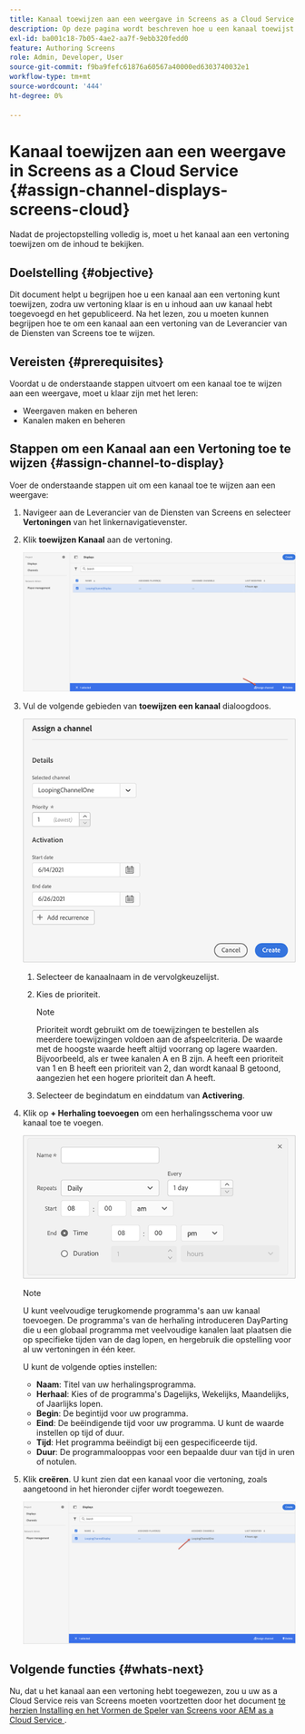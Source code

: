 ```yaml
---
title: Kanaal toewijzen aan een weergave in Screens as a Cloud Service
description: Op deze pagina wordt beschreven hoe u een kanaal toewijst aan een weergave in Screens as a Cloud Service.
exl-id: ba001c18-7b05-4ae2-aa7f-9ebb320fedd0
feature: Authoring Screens
role: Admin, Developer, User
source-git-commit: f9ba9fefc61876a60567a40000ed6303740032e1
workflow-type: tm+mt
source-wordcount: '444'
ht-degree: 0%

---
```


# Kanaal toewijzen aan een weergave in Screens as a Cloud Service {#assign-channel-displays-screens-cloud}

Nadat de projectopstelling volledig is, moet u het kanaal aan een vertoning toewijzen om de inhoud te bekijken.

## Doelstelling {#objective}

Dit document helpt u begrijpen hoe u een kanaal aan een vertoning kunt toewijzen, zodra uw vertoning klaar is en u inhoud aan uw kanaal hebt toegevoegd en het gepubliceerd. Na het lezen, zou u moeten kunnen begrijpen hoe te om een kanaal aan een vertoning van de Leverancier van de Diensten van Screens toe te wijzen.

## Vereisten {#prerequisites}

Voordat u de onderstaande stappen uitvoert om een kanaal toe te wijzen aan een weergave, moet u klaar zijn met het leren:

* Weergaven maken en beheren
* Kanalen maken en beheren

## Stappen om een Kanaal aan een Vertoning toe te wijzen {#assign-channel-to-display}

Voer de onderstaande stappen uit om een kanaal toe te wijzen aan een weergave:

1. Navigeer aan de Leverancier van de Diensten van Screens en selecteer **Vertoningen** van het linkernavigatievenster.

1. Klik **toewijzen Kanaal** aan de vertoning.

   ![afbeelding](/help/screens-cloud/assets/display/assignchannel-1.png)

1. Vul de volgende gebieden van **toewijzen een kanaal** dialoogdoos.

   ![afbeelding](/help/screens-cloud/assets/display/assignchannel-2.png)

   1. Selecteer de kanaalnaam in de vervolgkeuzelijst.
   1. Kies de prioriteit.

      >[!NOTE]
      >Prioriteit wordt gebruikt om de toewijzingen te bestellen als meerdere toewijzingen voldoen aan de afspeelcriteria. De waarde met de hoogste waarde heeft altijd voorrang op lagere waarden. Bijvoorbeeld, als er twee kanalen A en B zijn. A heeft een prioriteit van 1 en B heeft een prioriteit van 2, dan wordt kanaal B getoond, aangezien het een hogere prioriteit dan A heeft.

   1. Selecteer de begindatum en einddatum van **Activering**.

1. Klik op **+ Herhaling toevoegen** om een herhalingsschema voor uw kanaal toe te voegen.

   ![afbeelding](/help/screens-cloud/assets/create-content/recurrence-1.png)

   >[!NOTE]
   >U kunt veelvoudige terugkomende programma&#39;s aan uw kanaal toevoegen. De programma&#39;s van de herhaling introduceren DayParting die u een globaal programma met veelvoudige kanalen laat plaatsen die op specifieke tijden van de dag lopen, en hergebruik die opstelling voor al uw vertoningen in één keer.

   U kunt de volgende opties instellen:

   * **Naam**: Titel van uw herhalingsprogramma.
   * **Herhaal**: Kies of de programma&#39;s Dagelijks, Wekelijks, Maandelijks, of Jaarlijks lopen.
   * **Begin**: De begintijd voor uw programma.
   * **Eind**: De beëindigende tijd voor uw programma. U kunt de waarde instellen op tijd of duur.
   * **Tijd**: Het programma beëindigt bij een gespecificeerde tijd.
   * **Duur**: De programmalooppas voor een bepaalde duur van tijd in uren of notulen.

1. Klik **creëren**. U kunt zien dat een kanaal voor die vertoning, zoals aangetoond in het hieronder cijfer wordt toegewezen.

   ![afbeelding](/help/screens-cloud/assets/display/assignchannel-3.png)


## Volgende functies {#whats-next}

Nu, dat u het kanaal aan een vertoning hebt toegewezen, zou u uw as a Cloud Service reis van Screens moeten voortzetten door het document [&#x200B; te herzien Installing en het Vormen de Speler van Screens voor AEM as a Cloud Service &#x200B;](/help/screens-cloud/managing-players-registration/installing-screens-cloud-player.md).
